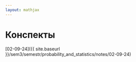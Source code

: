 ```yaml
---  
layout: mathjax  
---  
```

  
# Конспекты  
  
[02-09-24]({{ site.baseurl }}/sem3/semestr/probability_and_statistics/notes/02-09-24)   
